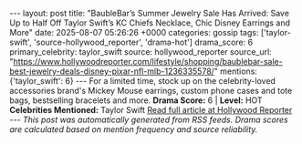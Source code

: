 --- layout: post title: "BaubleBar’s Summer Jewelry Sale Has Arrived: Save Up to Half Off Taylor Swift’s KC Chiefs Necklace, Chic Disney Earrings and More" date: 2025-08-07 05:26:26 +0000 categories: gossip tags: ['taylor-swift', 'source-hollywood_reporter', 'drama-hot'] drama_score: 6 primary_celebrity: taylor_swift source: hollywood_reporter source_url: "https://www.hollywoodreporter.com/lifestyle/shopping/baublebar-sale-best-jewelry-deals-disney-pixar-nfl-mlb-1236335578/" mentions: {'taylor_swift': 6} --- For a limited time, stock up on the celebrity-loved accessories brand's Mickey Mouse earrings, custom phone cases and tote bags, bestselling bracelets and more. **Drama Score:** 6 | **Level:** HOT **Celebrities Mentioned:** Taylor Swift [Read full article at Hollywood Reporter](https://www.hollywoodreporter.com/lifestyle/shopping/baublebar-sale-best-jewelry-deals-disney-pixar-nfl-mlb-1236335578/) --- *This post was automatically generated from RSS feeds. Drama scores are calculated based on mention frequency and source reliability.*